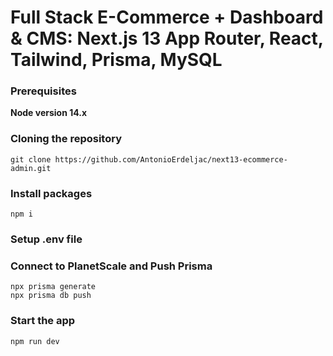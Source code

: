 # Full Stack E-Commerce + Dashboard & CMS: Next.js 13 App Router, React, Tailwind, Prisma, MySQL


### Prerequisites

**Node version 14.x**

### Cloning the repository

```shell
git clone https://github.com/AntonioErdeljac/next13-ecommerce-admin.git
```

### Install packages

```shell
npm i
```

### Setup .env file


### Connect to PlanetScale and Push Prisma
```shell
npx prisma generate
npx prisma db push
```

### Start the app

```shell
npm run dev
```

